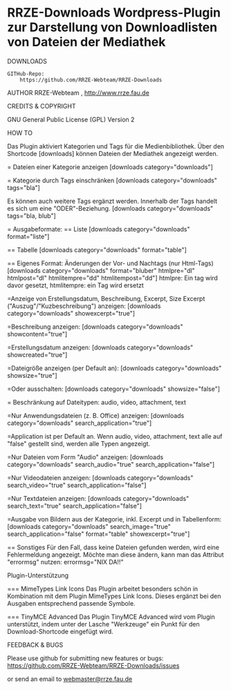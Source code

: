 RRZE-Downloads
 Wordpress-Plugin zur Darstellung von Downloadlisten
 von Dateien der Mediathek
====================================================
 


DOWNLOADS

    GITHub-Repo:
        https://github.com/RRZE-Webteam/RRZE-Downloads
    
    
AUTHOR 
   RRZE-Webteam , http://www.rrze.fau.de


CREDITS & COPYRIGHT

   GNU General Public License (GPL) Version 2 


HOW TO

Das Plugin aktiviert Kategorien und Tags für die Medienbibliothek. Über den Shortcode [downloads] können Dateien der Mediathek angezeigt
werden.

= Dateien einer Kategorie anzeigen
[downloads category="downloads"]


= Kategorie durch Tags einschränken
[downloads category="downloads" tags="bla"]

Es können auch weitere Tags ergänzt werden. Innerhalb der Tags handelt es sich 
um eine "ODER"-Beziehung.
[downloads category="downloads" tags="bla, blub"]

 
= Ausgabeformate:
== Liste
[downloads category="downloads" format="liste"]

== Tabelle
[downloads category="downloads" format="table"]


== Eigenes Format: Änderungen der Vor- und Nachtags (nur Html-Tags) 
[downloads category="downloads" format="bluber" htmlpre="dl" htmlpost="dl" htmlitempre="dd" htmlitempost="dd"]
htmlpre: Ein tag wird davor gesetzt, htmlitempre: ein Tag wird ersetzt


=Anzeige von Erstellungsdatum, Beschreibung, Excerpt, Size
Excerpt ("Auszug"/"Kuzbeschreibung") anzeigen:
[downloads category="downloads" showexcerpt="true"]

=Beschreibung anzeigen:
[downloads category="downloads" showcontent="true"]

=Erstellungsdatum anzeigen:
[downloads category="downloads" showcreated="true"]

=Dateigröße anzeigen (per Default an):
[downloads category="downloads" showsize="true"]

=Oder ausschalten:
[downloads category="downloads" showsize="false"]


= Beschränkung auf Dateitypen: audio, video, attachment, text

=Nur Anwendungsdateien (z. B. Office) anzeigen:
[downloads category="downloads" search_application="true"]

=Application ist per Default an. Wenn audio, video, attachment, text alle auf "false" gestellt sind, werden alle Typen angezeigt.

=Nur Dateien vom Form "Audio" anzeigen:
[downloads category="downloads" search_audio="true" search_application="false"]

=Nur Videodateien anzeigen:
[downloads category="downloads" search_video="true" search_application="false"]

=Nur Textdateien anzeigen:
[downloads category="downloads" search_text="true" search_application="false"]

=Ausgabe von Bildern aus der Kategorie, inkl. Excerpt und in Tabellenform:
[downloads category="downloads" search_image="true" search_application="false" format="table" showexcerpt="true"]

== Sonstiges
Für den Fall, dass keine Dateien gefunden werden, wird eine Fehlermeldung angezeigt.
Möchte man diese ändern, kann man das Attribut "errormsg" nutzen:
errormsg="NIX DA!!"

Plugin-Unterstützung

=== MimeTypes Link Icons
Das Plugin arbeitet besonders schön in Kombination mit dem Plugin 
MimeTypes Link Icons. Dieses ergänzt bei den Ausgaben entsprechend passende Symbole.

=== TinyMCE Advanced
Das Plugin TinyMCE Advanced wird vom Plugin unterstützt, indem unter der
Lasche "Werkzeuge" ein Punkt für den Download-Shortcode eingefügt wird.


FEEDBACK & BUGS

Please use github for submitting new features or bugs:
 https://github.com/RRZE-Webteam/RRZE-Downloads/issues

or send an email to 
 webmaster@rrze.fau.de

